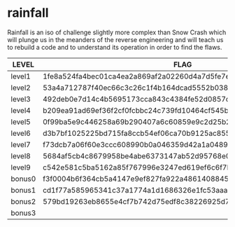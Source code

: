 # rainfall

Rainfall is an iso of challenge slightly more complex than Snow Crash which will plunge us in the meanders of the reverse engineering and will teach us to rebuild a code and to understand its operation in order to find the flaws.


<table class="tg">
<thead>
  <tr>
    <th class="tg-0lax">LEVEL</th>
    <th class="tg-baqh">FLAG</th>
  </tr>
</thead>
<tbody>
  <tr>
    <td class="tg-0lax">level1</td>
    <td class="tg-buh4"><span style="color:var(--color-text-primary)">1fe8a524fa4bec01ca4ea2a869af2a02260d4a7d5fe7e7c24d8617e6dca12d3a</span></td>
  </tr>
  <tr>
    <td class="tg-0lax">level2</td>
    <td class="tg-buh4">53a4a712787f40ec66c3c26c1f4b164dcad5552b038bb0addd69bf5bf6fa8e77</td>
  </tr>
  <tr>
    <td class="tg-0lax"><span style="font-weight:400;font-style:normal">level</span>3</td>
    <td class="tg-buh4">492deb0e7d14c4b5695173cca843c4384fe52d0857c2b0718e1a521a4d33ec02</td>
  </tr>
  <tr>
    <td class="tg-0lax"><span style="font-weight:400;font-style:normal">level</span>4</td>
    <td class="tg-buh4">b209ea91ad69ef36f2cf0fcbbc24c739fd10464cf545b20bea8572ebdc3c36fa</td>
  </tr>
  <tr>
    <td class="tg-0lax"><span style="font-weight:400;font-style:normal">level</span>5</td>
    <td class="tg-buh4">0f99ba5e9c446258a69b290407a6c60859e9c2d25b26575cafc9ae6d75e9456a</td>
  </tr>
  <tr>
    <td class="tg-0lax"><span style="font-weight:400;font-style:normal">level</span>6</td>
    <td class="tg-buh4">d3b7bf1025225bd715fa8ccb54ef06ca70b9125ac855aeab4878217177f41a31</td>
  </tr>
  <tr>
    <td class="tg-0lax"><span style="font-weight:400;font-style:normal">level</span>7</td>
    <td class="tg-buh4"><span style="font-weight:400;font-style:normal">f73dcb7a06f60e3ccc608990b0a046359d42a1a0489ffeefd0d9cb2d7c9cb82d</span></td>
  </tr>
  <tr>
    <td class="tg-0lax"><span style="font-weight:400;font-style:normal">level</span>8</td>
    <td class="tg-buh4"><span style="font-weight:400;font-style:normal">5684af5cb4c8679958be4abe6373147ab52d95768e047820bf382e44fa8d8fb9</span></td>
  </tr>
  <tr>
    <td class="tg-0lax"><span style="font-weight:400;font-style:normal">level</span>9</td>
    <td class="tg-buh4"><span style="font-weight:400;font-style:normal">c542e581c5ba5162a85f767996e3247ed619ef6c6f7b76a59435545dc6259f8a</span></td>
  </tr>
  <tr>
    <td class="tg-0lax">bonus0</td>
    <td class="tg-buh4">f3f0004b6f364cb5a4147e9ef827fa922a4861408845c26b6971ad770d906728</td>
  </tr>
  <tr>
    <td class="tg-0lax">bonus1</td>
    <td class="tg-buh4"><span style="font-weight:400;font-style:normal">cd1f77a585965341c37a1774a1d1686326e1fc53aaa5459c840409d4d06523c9</span></td>
  </tr>
  <tr>
    <td class="tg-0lax">bonus2</td>
    <td class="tg-buh4">579bd19263eb8655e4cf7b742d75edf8c38226925d78db8163506f5191825245</td>
  </tr>
  <tr>
    <td class="tg-0lax">bonus3</td>
    <td class="tg-buh4"></td>
  </tr>
</tbody>
</table>
